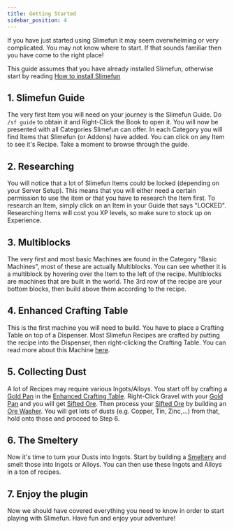 ```yaml
---
title: Getting Started
sidebar_position: 4
---
```


If you have just started using Slimefun it may seem overwhelming or very complicated. You may not know where to start. If that sounds familiar then you have come to the right place!

This guide assumes that you have already installed Slimefun, otherwise start by reading [How to install Slimefun](Installing-Slimefun)

## 1. Slimefun Guide

The very first Item you will need on your journey is the Slimefun Guide. Do `/sf guide` to obtain it and Right-Click the Book to open it. You will now be presented with all Categories Slimefun can offer. In each Category you will find Items that Slimefun (or Addons) have added. You can click on any Item to see it's Recipe. Take a moment to browse through the guide.

## 2. Researching

You will notice that a lot of Slimefun Items could be locked (depending on your Server Setup). This means that you will either need a certain permission to use the item or that you have to research the Item first. To research an Item, simply click on an Item in your Guide that says "LOCKED". Researching Items will cost you XP levels, so make sure to stock up on Experience.

## 3. Multiblocks

The very first and most basic Machines are found in the Category "Basic Machines", most of these are actually Multiblocks. You can see whether it is a multiblock by hovering over the Item to the left of the recipe. Multiblocks are machines that are built in the world. The 3rd row of the recipe are your bottom blocks, then build above them according to the recipe.

## 4. Enhanced Crafting Table

This is the first machine you will need to build. You have to place a Crafting Table on top of a Dispenser. Most Slimefun Recipes are crafted by putting the recipe into the Dispenser, then right-clicking the Crafting Table. You can read more about this Machine [here](Enhanced-Crafting-Table).

## 5. Collecting Dust

A lot of Recipes may require various Ingots/Alloys. You start off by crafting a [Gold Pan](Gold-Pan) in the [Enhanced Crafting Table](Enhanced-Crafting-Table). Right-Click Gravel with your [Gold Pan](Gold-Pan) and you will get [Sifted Ore](Sifted-Ore). Then process your [Sifted Ore](Sifted-Ore) by building an [Ore Washer](Ore-Washer). You will get lots of dusts (e.g. Copper, Tin, Zinc,...) from that, hold onto those and proceed to Step 6.

## 6. The Smeltery

Now it's time to turn your Dusts into Ingots. Start by building a [Smeltery](Smeltery) and smelt those into Ingots or Alloys. You can then use these Ingots and Alloys in a ton of recipes.

## 7. Enjoy the plugin

Now we should have covered everything you need to know in order to start playing with Slimefun. Have fun and enjoy your adventure!
